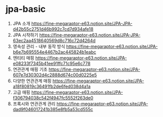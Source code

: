 # jpa-basic

1. JPA 소개 https://fine-megaraptor-e63.notion.site/JPA-JPA-d42b55c2751d46b992c7cd7d934afe18
2. JPA 시작하기 https://fine-megaraptor-e63.notion.site/JPA-JPA-63ec2aa4518640569d8c716c72d4264d
3. 영속성 관리 - 내부 동작 방식 https://fine-megaraptor-e63.notion.site/JPA-b6e7b695554e4467b2ac445824b1eabc
4. 엔티티 매핑 https://fine-megaraptor-e63.notion.site/JPA-e08233f7345b41ee91ffc71c95e6c778
5. 연관관계 매핑 기초 https://fine-megaraptor-e63.notion.site/JPA-607e7d30302d4c2888d674c00d0225e5
6. 다양한 연관관계 매핑 https://fine-megaraptor-e63.notion.site/JPA-a18f80819c36491fb2de6fed038d4a1a
7. 고급 매핑 https://fine-megaraptor-e63.notion.site/JPA-f306794038c542f4947fc5552f263de0
8. 프록시와 연관관계 관리 https://fine-megaraptor-e63.notion.site/JPA-dad9f046017241b385e8fb5a53cd555c
